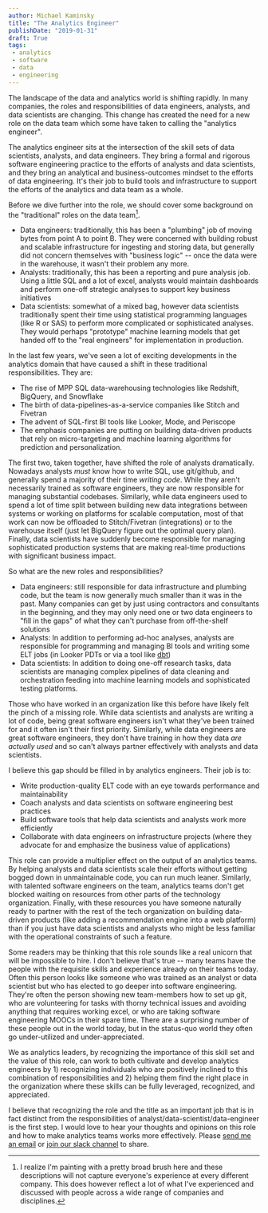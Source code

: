 ```yaml
---
author: Michael Kaminsky
title: "The Analytics Engineer"
publishDate: "2019-01-31"
draft: True
tags: 
 - analytics
 - software
 - data
 - engineering
---
```


The landscape of the data and analytics world is shifting rapidly. In many companies, the roles and responsibilities  of data engineers, analysts, and data scientists are changing. This change has created the need for a new role on the data team which some have taken to calling the "analytics engineer". 

<!--more-->

The analytics engineer sits at the intersection of the skill sets of data scientists, analysts, and data engineers. They bring a formal and rigorous software engineering practice to the efforts of analysts and data scientists, and they bring an analytical and business-outcomes mindset to the efforts of data engineering. It's their job to build tools and infrastructure to support the efforts of the analytics and data team as a whole.

Before we dive further into the role, we should cover some background on the "traditional" roles on the data team[^1]. 

* Data engineers: traditionally, this has been a "plumbing" job of moving bytes from point A to point B. They were concerned with building robust and scalable infrastructure for ingesting and storing data, but generally did not concern themselves with "business logic" -- once the data were in the warehouse, it wasn't their problem any more.
* Analysts: traditionally, this has been a reporting and pure analysis job. Using a little SQL and a lot of excel, analysts would maintain dashboards and perform one-off strategic analyses to support key business initiatives
* Data scientists: somewhat of a mixed bag, however data scientists traditionally spent their time using statistical programming languages (like R or SAS) to perform more complicated or sophisticated analyses. They would perhaps "prototype" machine learning models that get handed off to the "real engineers" for implementation in production.

In the last few years, we've seen a lot of exciting developments in the analytics domain that have caused a shift in these traditional responsibilities. They are:

* The rise of MPP SQL data-warehousing technologies like Redshift, BigQuery, and Snowflake
* The birth of data-pipelines-as-a-service companies like Stitch and Fivetran
* The advent of SQL-first BI tools like Looker, Mode, and Periscope
* The emphasis companies are putting on building data-driven products that rely on micro-targeting and machine learning algorithms for prediction and personalization.

The first two, taken together, have shifted the role of analysts dramatically. Nowadays analysts _must_ know how to write SQL, use git/github, and generally spend a majority of their time _writing code_. While they aren't necessarily trained as software engineers, they are now responsible for managing substantial codebases. Similarly, while data engineers used to spend a lot of time split between building new data integrations between systems or working on platforms for scalable computation, most of that work can now be offloaded to Stitch/Fivetran (integrations) or to the warehouse itself (just let BigQuery figure out the optimal query plan). Finally, data scientists have suddenly become responsible for managing sophisticated production systems that are making real-time productions with significant business impact.

So what are the new roles and responsibilities?

* Data engineers: still responsible for data infrastructure and plumbing code, but the team is now generally much smaller than it was in the past. Many companies can get by just using contractors and consultants in the beginning, and they may only need one or two data engineers to "fill in the gaps" of what they can't purchase from off-the-shelf solutions
* Analysts: In addition to performing ad-hoc analyses, analysts are responsible for programming and managing BI tools and writing some ELT jobs (in Looker PDTs or via a tool like [dbt](https://www.getdbt.com/))
* Data scientists: In addition to doing one-off research tasks, data scientists are managing complex pipelines of data cleaning and orchestration feeding into machine learning models and sophisticated testing platforms.

Those who have worked in an organization like this before have likely felt the pinch of a missing role. While data scientists and analysts are writing a lot of code, being great software engineers isn't what they've been trained for and it often isn't their first priority. Similarly, while data engineers are great software engineers, they don't have training in how they data _are actually used_ and so can't always partner effectively with analysts and data scientists. 

I believe this gap should be filled in by analytics engineers. Their job is to:

* Write production-quality ELT code with an eye towards performance and maintainability
* Coach analysts and data scientists on software engineering best practices
* Build software tools that help data scientists and analysts work more efficiently
* Collaborate with data engineers on infrastructure projects (where they advocate for and emphasize the business value of applications)

This role can provide a multiplier effect on the output of an analytics teams. By helping analysts and data scientists scale their efforts without getting bogged down in unmaintainable code, you can run much leaner. Similarly, with talented software engineers on the team, analytics teams don't get blocked waiting on resources from other parts of the technology organization. Finally, with these resources you have someone naturally ready to partner with the rest of the tech organization on building data-driven products (like adding a recommendation engine into a web platform) than if you just have data scientists and analysts who might be less familiar with the operational constraints of such a feature.

Some readers may be thinking that this role sounds like a real unicorn that will be impossible to hire. I don't believe that's true -- many teams have the people with the requisite skills and experience already on their teams today. Often this person looks like someone who was trained as an analyst or data scientist but who has elected to go deeper into software engineering. They're often the person showing new team-members how to set up git, who are volunteering for tasks with thorny technical issues and avoiding anything that requires working excel, or who are taking software engineering MOOCs in their spare time. There are a surprising number of these people out in the world today, but in the status-quo world they often go under-utilized and under-appreciated.

We as analytics leaders, by recognizing the importance of this skill set and the value of this role, can work to both cultivate and develop analytics engineers by 1) recognizing individuals who are positively inclined to this combination of responsibilities and 2) helping them find the right place in the organization where these skills can be fully leveraged, recognized, and appreciated.

I believe that recognizing the role and the title as an important job that is in fact distinct from the responsibilities of analyst/data-scientist/data-engineer is the first step. I would love to hear your thoughts and opinions on this role and how to make analytics teams works more effectively. Please [send me an email](mailto:kaminsky.michael@gmail.com) or [join our slack channel](https://www.locallyoptimistic.com/community/) to share.

[^1]: I realize I'm painting with a pretty broad brush here and these descriptions will not capture everyone's experience at every different company. This does however reflect a lot of what I've experienced and discussed with people across a wide range of companies and disciplines.
